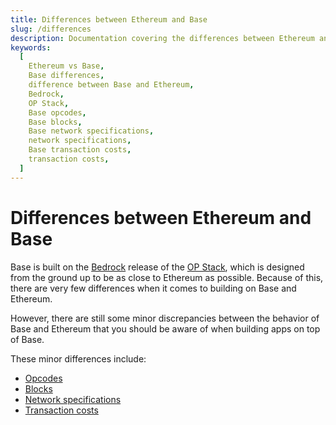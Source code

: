```yaml
---
title: Differences between Ethereum and Base
slug: /differences
description: Documentation covering the differences between Ethereum and Base. This page includes details on differences between opcodes, blocks, network specifications, and transaction costs.
keywords:
  [
    Ethereum vs Base,
    Base differences,
    difference between Base and Ethereum,
    Bedrock,
    OP Stack,
    Base opcodes,
    Base blocks,
    Base network specifications,
    network specifications,
    Base transaction costs,
    transaction costs,
  ]
---
```


# Differences between Ethereum and Base

Base is built on the [Bedrock](https://stack.optimism.io/docs/releases/bedrock/explainer/) release of the [OP Stack](https://stack.optimism.io/), which is designed from the ground up to be as close to Ethereum as possible. Because of this, there are very few differences when it comes to building on Base and Ethereum.

However, there are still some minor discrepancies between the behavior of Base and Ethereum that you should be aware of when building apps on top of Base.

These minor differences include:

- [Opcodes](https://stack.optimism.io/docs/releases/bedrock/differences/#opcode-differences)
- [Blocks](https://stack.optimism.io/docs/releases/bedrock/differences/#blocks)
- [Network specifications](https://stack.optimism.io/docs/releases/bedrock/differences/#network-specifications)
- [Transaction costs](https://stack.optimism.io/docs/releases/bedrock/differences/#transaction-costs)
